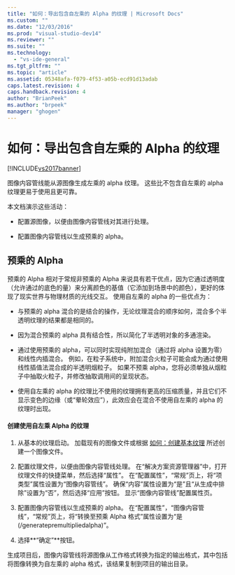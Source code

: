 ```yaml
---
title: "如何：导出包含自左乘的 Alpha 的纹理 | Microsoft Docs"
ms.custom: ""
ms.date: "12/03/2016"
ms.prod: "visual-studio-dev14"
ms.reviewer: ""
ms.suite: ""
ms.technology: 
  - "vs-ide-general"
ms.tgt_pltfrm: ""
ms.topic: "article"
ms.assetid: 05348afa-f079-4f53-a05b-ecd91d13adab
caps.latest.revision: 4
caps.handback.revision: 4
author: "BrianPeek"
ms.author: "brpeek"
manager: "ghogen"
---
```

# 如何：导出包含自左乘的 Alpha 的纹理
[!INCLUDE[vs2017banner](../code-quality/includes/vs2017banner.md)]

图像内容管线能从源图像生成左乘的 alpha 纹理。  这些比不包含自左乘的 alpha 纹理更易于使用且更可靠。  
  
 本文档演示这些活动：  
  
-   配置源图像，以便由图像内容管线对其进行处理。  
  
-   配置图像内容管线以生成预乘的 alpha。  
  
## 预乘的 Alpha  
 预乘的 Alpha 相对于常规非预乘的 Alpha 来说具有若干优点，因为它通过透明度（允许通过的底色的量）来分离颜色的基值（它添加到场景中的颜色），更好的体现了现实世界与物理材质的光线交互。  使用自左乘的 alpha 的一些优点为：  
  
-   与预乘的 alpha 混合的是结合的操作，无论纹理混合的顺序如何，混合多个半透明纹理的结果都是相同的。  
  
-   因为混合预乘的 alpha 具有结合性，所以简化了半透明对象的多通渲染。  
  
-   通过使用预乘的 alpha，可以同时实现纯附加混合（通过将 alpha 设置为零）和线性内插混合。  例如，在粒子系统中，附加混合火粒子可能会成为通过使用线性插值法混合成的半透明烟粒子。  如果不预乘 alpha，您将必须单独从烟粒子中抽取火粒子，并修改抽取调用间的呈现状态。  
  
-   使用自左乘的 alpha 的纹理比不使用的纹理拥有更高的压缩质量，并且它们不显示变色的边缘（或“晕轮效应”），此效应会在混合不使用自左乘的 alpha 的纹理时出现。  
  
#### 创建使用自左乘 Alpha 的纹理  
  
1.  从基本的纹理启动。  加载现有的图像文件或根据 [如何：创建基本纹理](../Topic/How%20to:%20Create%20a%20Basic%20Texture.md) 所述创建一个图像文件。  
  
2.  配置纹理文件，以便由图像内容管线处理。  在“解决方案资源管理器”中，打开纹理文件的快捷菜单，然后选择“属性”。  在“配置属性”，“常规”页上，将“项类型”属性设置为“图像内容管线”。  确保“内容”属性设置为“是”且“从生成中排除”设置为“否”，然后选择“应用”按钮。  显示“图像内容管线”配置属性页。  
  
3.  配置图像内容管线以生成预乘的 alpha。  在“配置属性”，“图像内容管线”，“常规”页上，将“转换至预乘 Alpha 格式”属性设置为“是 \(\/generatepremultipliedalpha\)”。  
  
4.  选择**“确定”**按钮。  
  
 生成项目后，图像内容管线将源图像从工作格式转换为指定的输出格式，其中包括将图像转换为自左乘的 alpha 格式，该结果复制到项目的输出目录。